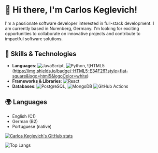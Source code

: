 
# 👋 Hi there, I'm Carlos Keglevich!

I'm a passionate software developer interested in full-stack development. I am currently based in Nurenberg, Germany. 
I'm looking for exciting opportunities to collaborate on innovative projects and contribute to impactful software solutions.

## 🚀 Skills & Technologies

- **Languages**: ![JavaScript](https://img.shields.io/badge/-JavaScript-black?style=flat-square&logo=javascript), ![Python](https://img.shields.io/badge/-Python-0d1117?style=flat-square&logo=python), ![HTML5 (https://img.shields.io/badge/-HTML5-E34F26?style=flat-square&logo=html5&logoColor=white)
- **Frameworks & Libraries**: ![React](https://img.shields.io/badge/-React-black?style=flat-square&logo=react)
- **Databases**: ![PostgreSQL](https://img.shields.io/badge/-PostgreSQL-0d1117?style=flat-square&logo=postgresql), ![MongoDB](https://img.shields.io/badge/-MongoDB-0d1117?style=flat-square&logo=mongodb)
  ![GitHub Actions](https://img.shields.io/badge/-GitHub_Actions-0d1117?style=flat-square&logo=github-actions)

## 🌍 Languages

- English (C1)
- German (B2)
- Portuguese (native) 


[![Carlos Keglevich's GitHub stats](https://github-readme-stats.vercel.app/api?username=Keglev)](https://github.com/Keglev/github-readme-stats)

![Top Langs](https://github-readme-stats.vercel.app/api/top-langs/?username=Keglev&layout=compact)


<!--
**Keglev/Keglev** is a ✨ _special_ ✨ repository because its `README.md` (this file) appears on your GitHub profile.

Here are some ideas to get you started:

- 🔭 I’m currently working on ...
- 🌱 I’m currently learning ...
- 👯 I’m looking to collaborate on ...
- 🤔 I’m looking for help with ...
- 💬 Ask me about ...
- 📫 How to reach me: ...
- 😄 Pronouns: ...
- ⚡ Fun fact: ...
-->
